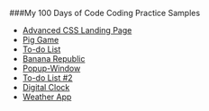 ###My 100 Days of Code Coding Practice Samples
<br>

* [Advanced CSS Landing Page](https://nuovodw.github.io/My100DaysOfCode/Code%20Practice/Advanced_CSS/index.html)
* [Pig Game](https://nuovodw.github.io/My100DaysOfCode/Code%20Practice/Pig_Game/) 
* [To-do List](https://nuovodw.github.io/My100DaysOfCode/Code%20Practice/To_Do_List/)
* [Banana Republic](https://nuovodw.github.io/My100DaysOfCode/Code%20Practice/Banana_Republic/)
* [Popup-Window](https://nuovodw.github.io/My100DaysOfCode/Code%20Practice/Popup_window/)
* [To-do List #2](https://nuovodw.github.io/My100DaysOfCode/Code%20Practice/TodoList2/)
* [Digital Clock](https://nuovodw.github.io/My100DaysOfCode/Code%20Practice/Digital_Clock/)
* [Weather App](https://nuovodw.github.io/My100DaysOfCode/Code%20Practice/Weather_app/)

